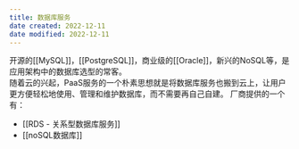 ```yaml
---
title: 数据库服务
date created: 2022-12-11
date modified: 2022-12-11
---
```


开源的[[MySQL]]，[[PostgreSQL]]，商业级的[[Oracle]]，新兴的NoSQL等，是应用架构中的数据库选型的常客。  
随着云的兴起，PaaS服务的一个朴素思想就是将数据库服务也搬到云上，让用户更方便轻松地使用、管理和维护数据库，而不需要再自己自建。
厂商提供的一个有：
- [[RDS - 关系型数据库服务]]
- [[noSQL数据库]]